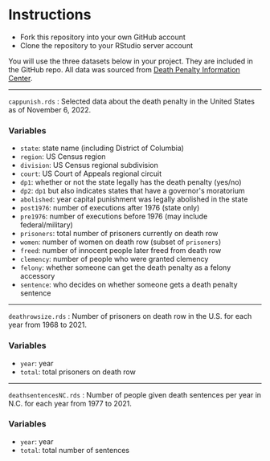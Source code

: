 # Instructions

* Fork this repository into your own GitHub account
* Clone the repository to your RStudio server account

You will use the three datasets below in your project. They are included in the GitHub repo. All data was sourced from [Death Penalty Information Center](https://deathpenaltyinfo.org/).

***
`cappunish.rds` : Selected data about the death penalty in the United States as of November 6, 2022. 

### Variables

* `state`: state name (including District of Columbia)
* `region`: US Census region
* `division`: US Census regional subdivision
* `court`: US Court of Appeals regional circuit 
* `dp1`: whether or not the state legally has the death penalty (yes/no)
* `dp2`: `dp1` but also indicates states that have a governor's moratorium
* `abolished`: year capital punishment was legally abolished in the state
* `post1976`: number of executions after 1976 (state only)
* `pre1976`: number of executions before 1976 (may include federal/military)
* `prisoners`: total number of prisoners currently on death row
* `women`: number of women on death row (subset of `prisoners`)
* `freed`: number of innocent people later freed from death row
* `clemency`: number of people who were granted clemency
* `felony`: whether someone can get the death penalty as a felony accessory
* `sentence`: who decides on whether someone gets a death penalty sentence

***

`deathrowsize.rds` : Number of prisoners on death row in the U.S. for each year from 1968 to 2021.

### Variables

* `year`: year
* `total`: total prisoners on death row

***

`deathsentencesNC.rds` : Number of people given death sentences per year in N.C. for each year from 1977 to 2021.

### Variables

* `year`: year
* `total`: total number of sentences
